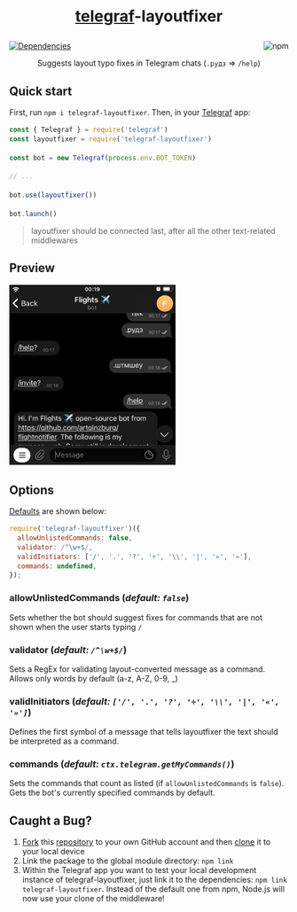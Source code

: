 <h1 align="center">

  [telegraf][telegraf]-layoutfixer
</h1>

[![Dependencies](https://status.david-dm.org/gh/artginzburg/telegraf-layoutfixer.svg)](https://david-dm.org/artginzburg/telegraf-layoutfixer)
<a href="https://www.npmjs.com/package/telegraf-layoutfixer?activeTab=versions"><img align="right" alt="npm" src="https://img.shields.io/npm/dw/telegraf-layoutfixer?labelColor=white&color=cd0d0d&logo=npm"></a>

<div align="center">

  Suggests layout typo fixes in Telegram chats (`.рудз` => `/help`)
</div>

## Quick start

First, run `npm i telegraf-layoutfixer`. Then, in your [Telegraf][telegraf] app:

```js
const { Telegraf } = require('telegraf')
const layoutfixer = require('telegraf-layoutfixer')

const bot = new Telegraf(process.env.BOT_TOKEN)

// ...

bot.use(layoutfixer())

bot.launch()
```

> layoutfixer should be connected last, after all the other text-related middlewares

## Preview

<img width="300" alt="preview" src="misc/preview.jpg">

## Options

[Defaults](https://github.com/artginzburg/telegraf-layoutfixer/blob/main/defaultConfig.js) are shown below:

```js
require('telegraf-layoutfixer')({
  allowUnlistedCommands: false,
  validator: /^\w+$/,
  validInitiators: ['/', '.', '?', '÷', '\\', '|', '«', '»'],
  commands: undefined,
});
```

### allowUnlistedCommands (_default: `false`_)

Sets whether the bot should suggest fixes for commands that are not shown when the user starts typing `/`

### validator (_default: `/^\w+$/`_)

Sets a RegEx for validating layout-converted message as a command. Allows only words by default (a-z, A-Z, 0-9, _)

### validInitiators (_default: `['/', '.', '?', '÷', '\\', '|', '«', '»']`_)

Defines the first symbol of a message that tells layoutfixer the text should be interpreted as a command.

### commands (_default: `ctx.telegram.getMyCommands()`_)

Sets the commands that count as listed (if `allowUnlistedCommands` is `false`). Gets the bot's currently specified commands by default.

## Caught a Bug?

1. [Fork](https://help.github.com/articles/fork-a-repo/) this [repository](https://github.com/artginzburg/telegraf-layoutfixer/fork) to your own GitHub account and then [clone](https://help.github.com/articles/cloning-a-repository/) it to your local device
2. Link the package to the global module directory: `npm link`
3. Within the Telegraf app you want to test your local development instance of telegraf-layoutfixer, just link it to the dependencies: `npm link telegraf-layoutfixer`. Instead of the default one from npm, Node.js will now use your clone of the middleware!

[telegraf]: https://www.npmjs.com/package/telegraf
